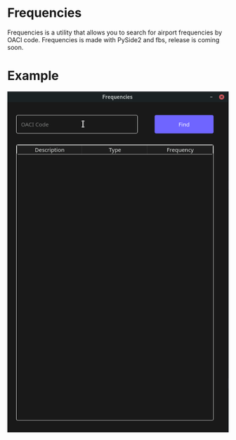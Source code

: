 # Frequencies

Frequencies is a utility that allows you to search for airport frequencies by OACI code.
Frequencies is made with PySide2 and fbs, release is coming soon.

# Example

![frequencies example](https://github.com/Cardiox12/Frequencies/blob/master/examples/Frequencies.gif?raw=true)
